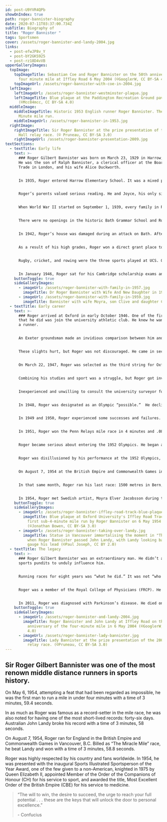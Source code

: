 ```yaml
---
id: post-U9YVR4QPb
showOnIndex: true
path: roger-bannister-biography
date: 2020-07-11T03:37:00.734Z
subTitle: Biography of
title: "Roger Bannister "
tags: Sportsmen
cover: /assets/roger-bannister-and-landy-2004.jpg
links:
  - post-efwJP8v_Y
  - post-bY2GKS925
  - post-rz18D4vVB
upperGalleryImages:
  topImage:
    topImageTitle: Sebastian Coe and Roger Bannister on the 50th anniversary of the
      four minute mile at Iffley Road 6 May 2004 (©GooglerW, CC BY-SA 4.0)
    topImageUrl: /assets/roger-bannister-with-coe-in-2004.jpg
  leftImage:
    leftImageUrl: /assets/roger-bannister-westminster-plaque.jpg
    leftImageTitle: Blue plaque at the Paddington Recreation Ground pavilion
      (©Mcc84mcc, CC BY-SA 4.0)
  middleImage:
    middleImageTitle: Historic 1953 English runner Roger Bannister. The legendary 4
      Minute mile run.
    middleImageUrl: /assets/roger-bannister-in-1953.jpg
  rightImage:
    rightImageTitle: Sir Roger Bannister at the prize presentation of the 2009 Teddy
      Hall relay race. (© Pruneau, CC BY-SA 3.0)
    rightImageUrl: /assets/roger-bannister-presentation-2009.jpg
textSections:
  - textTitle: Early life
    text: >-
      ### Roger Gilbert Bannister was born on March 23, 1929 in Harrow, England.
      He was the son of Ralph Bannister, a clerical officer at the Board of
      Trade in London, and his wife Alice Duckworth.


      In 1935, Roger entered Harrow Elementary School. It was a mixed public school. His classroom was large and seldom had fewer than fifty students. 


      Roger’s parents valued serious reading. He and Joyce, his only sibling and older sister, were not permitted to read comics or dramatic children’s books. Only books of the ‘look and learn’ variety were in his family’s library.


      When World War II started on September 1, 1939, every family in Roger’s town was issued gas masks and instructed to go to the shelters where emergency food rations were stored inside. The government imagined that London would suffer a huge number of casualties through gas attacks and bombing. Plans were made to send as many government departments as possible to safer cities. Roger’s father’s department was relocated in Bath. 


      There were no openings in the historic Bath Grammar School and Roger was offered a place at the Bath City Secondary School. It was there that he took an interest in cross-country running. He won the junior cross-country cup three times.


      In 1942, Roger’s house was damaged during an attack on Bath. After two nights of bombings, Roger’s parents, along with other families, took him and his sister and camped in the woods overnight. Several hundred people were killed.


      As a result of his high grades, Roger won a direct grant place to University College School (UCS) in Hampstead. His family returned to London even though it was being bombed again. Realizing that he was at a disadvantage since he began at UCS halfway through the term, Roger made full use of the UCS and the Harrow public libraries.


      Rugby, cricket, and rowing were the three sports played at UCS. Occasionally, when the ground proved too hard to play rugby, UCS created an impromptu sports day. Roger entered a half-mile race and won by some thirty yards.


      In January 1946, Roger sat for his Cambridge scholarship exams and was accepted. As a result of an unsavory ploy by a St. John’s College tutor, Roger was diverted to Oxford. Early in 1946, Roger received a handwritten acceptance letter from the Rector of [Exeter College, Oxford](https://en.wikipedia.org/wiki/Exeter_College,_Oxford) offering him a place at the college to read medicine.
    buttonToggle: true
    sideGalleryImages:
      - imageUrl: /assets/roger-bannister-with-family-in-1957.jpg
        imageTitle: Dr Roger Bannister with Wife And New Daughter in 1957 in London
      - imageUrl: /assets/roger-bannister-with-family-in-1959.jpg
        imageTitle: Bannister with wife Moyra, son Clive and daughter Carol in 1959
  - textTitle: Early career
    text: >-
      ### Roger arrived at Oxford in early October 1946. One of the first things
      that he did was join the university athletic club. He knew he wanted to be
      a runner.


      An Exeter groundsman made an invidious comparison between him and [Jack Lovelock](https://en.wikipedia.org/wiki/Jack_Lovelock), a great miler for Oxford, and he was snubbed by the middle-distance coach for Oxford.


      These slights hurt, but Roger was not discouraged. He came in second in the freshman’s mile race in November of that year with a modest time of 4 minutes 52 seconds. The loss was disappointing, but he was satisfied that he was on his way and began to run some cross-country races.


      On March 22, 1947, Roger was selected as the third string for Oxford in the mile race against Cambridge at White City Stadium. It was during this race that he tapped a hidden source of energy that he always suspected he had and won the race by twenty yards in a time of 4 minutes and 30.8 seconds.


      Combining his studies and sport was a struggle, but Roger got involved in Oxford sporting administration where he served as secretary and then as president of the University Athletic Club. Roger’s first action as president was to propose a scheme to replace an uneven third-of-a-mile long university track at Iffley Road with a new quarter-mile track, meeting international standards.


      Inexperienced and unwilling to consult the university surveyor for fear the project would get stuck in university committees, Roger accepted the lowest bid. The contractor went bankrupt and Roger had to find another firm. All of this impacted on the soccer team’s ability to play. They had to rent another field for the whole of the next season. Roger’s project was completed three months late, but when the soccer club used the new field, it remained a force in national amateur soccer for several years.


      In 1948, Roger was designated as an Olympic “possible.”  He declined. He felt he couldn’t compete at that level. He set a goal for the 1952 Olympics at Helsinki.


      In 1949 and 1950, Roger experienced some successes and failures. He improved his time in the 880-yard race with a time of 1 minute and 52.7 seconds and won several mile races, with a time of 4 minutes and 11 seconds. Without the necessary training, he came in third at White City with a time of 4 minutes and 14.2 seconds. After that disappointment, he realized that he needed to train harder and more seriously.


      In 1951, Roger won the Penn Relays mile race in 4 minutes and .08.3 seconds. Later, in the same year, he won the mile race at the Amateur Athletic Association (AAA) Championships in White City with a time of 4 minutes and 07.8 seconds. His time set a meet record. 


      Roger became serious about entering the 1952 Olympics. He began a systemized plan of training, including high intensity workouts and hill running. At the 1952 Olympics, he set a British record for the 1500 metres race (1.5 kilometers or 15/16 miles) at 3 minutes and 46.30 seconds, but he came in fourth. 


      Roger was disillusioned by his performance at the 1952 Olympics, yet, he realized the possibility of running the mile in under four minutes. American Wes Santee and Australian John Landy had the same idea. However, assisted by coach Franz Stampfl and Christopher Chataway and Chris Brasher as his pacemakers, Roger beat Landy on May 6, 1954 in a meet between British AAA and Oxford at Iffley Road Track in Oxford. His time was 3 minutes and 59.4 seconds. Later, Landy broke Roger’s record with a time of 3 minutes 57.9 seconds.


      On August 7, 1954 at the British Empire and Commonwealth Games in Vancouver, B.C., billed as “The Miracle Mile,” Roger competed against Landy and won with a time of 3 minutes and 58.8 seconds. 


      In that same month, Roger ran his last race: 1500 metres in Bern, Switzerland with a time of 3 minutes and 43.8 seconds. Shortly thereafter, Roger retired from athletics and focused on his work as a junior doctor and a career in neurology.


      In 1954, Roger met Swedish artist, Moyra Elver Jacobsson during the summer of “The Miracle Mile” race. After he graduated from St. Mary’s and passed his medical board exams, they were married in 1955 in Basel, Switzerland. They had four children.
    buttonToggle: true
    sideGalleryImages:
      - imageUrl: /assets/roger-bannister-iffley-road-track-blue-plaque.jpg
        imageTitle: Blue plaque at Oxford University's Iffley Road Track, recording the
          first sub-4-minute mile run by Roger Bannister on 6 May 1954
          (©Jonathan Bowen, CC BY-SA 3.0)
      - imageUrl: /assets/roger-bannister-taking-over-landy.jpg
        imageTitle: Statue in Vancouver immortalising the moment in "The Miracle Mile"
          when Roger Bannister passed John Landy, with Landy looking back to
          gauge his lead (©Paul Joseph, CC BY 2.0)
  - textTitle: The legacy
    text: >-
      ### Roger Gilbert Bannister was an extraordinary man. He didn’t allow
      sports pundits to unduly influence him.


      Running races for eight years was “what he did.” It was not “who he was.” He knew he wanted to be a neurologist.


      Roger was a member of the Royal College of Physicians (FRCP). He published more than eighty papers on the autonomic nervous system, cardiovascular physiology, and multiple system atrophy. He also edited [Autonomic Failure: A Textbook of Clinical Disorders of the Autonomic Nervous System](https://oxfordmedicine.com/view/10.1093/med/9780198566342.001.0001/med-9780198566342) with C. J. Mathias and five editions of Brain and Bannister’s Clinical Neurology. 


      In 2011, Roger was diagnosed with Parkinson’s disease. He died on March 3, 2018 at Oxford.
    buttonToggle: true
    sideGalleryImages:
      - imageUrl: /assets/roger-bannister-and-landy-2004.jpg
        imageTitle: Roger Bannister and John Landy at Iffley Road on the 50th
          anniversary of the four-minute mile in 6 May 2004 (©GooglerW, CC BY-SA
          4.0)
      - imageUrl: /assets/roger-bannister-lady-bannister.jpg
        imageTitle: Lady Bannister at the prize presentation of the 2009 Teddy Hall
          relay race. (©Pruneau, CC BY-SA 3.0)
---
```

## Sir Roger Gilbert Bannister was one of the most renown middle distance runners in sports history.

On May 6, 1954, attempting a feat that had been regarded as impossible, he was the first man to run a mile in under four minutes with a time of 3 minutes, 59.4 seconds. 

In as much as Roger was famous as a record-setter in the mile race, he was also noted for having one of the most short-lived records: forty-six days. Australian John Landy broke his record with a time of 3 minutes, 58 seconds.

On August 7, 1954, Roger ran for England in the British Empire and Commonwealth Games in Vancouver, B.C. Billed as “The Miracle Mile” race, he beat Landy and won with a time of 3 minutes, 58.8 seconds.

Roger was highly respected by his country and fans worldwide. In 1954, he was presented with the inaugural Sports Illustrated Sportsperson of the Year Award, one of the few given to a non-American, knighted in 1975 by Queen Elizabeth II, appointed Member of the Order of the Companions of Honour (CH) for his service to sport, and awarded the title, Most Excellent Order of the British Empire (CBE) for his service to medicine.

> “The will to win, the desire to succeed, the urge to reach your full potential . . . these are the keys that will unlock the door to personal excellence.”
>
> \- Confucius